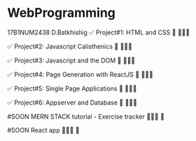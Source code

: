 # WebProgramming
17B1NUM2438 D.Batkhishig
✅ Project#1: HTML and CSS 💯 👨🏻‍💻

✅ Project#2: Javascript Calisthenics 💯 👨🏻‍💻

✅ Project#3: Javascript and the DOM 💯 👨🏻‍💻

✅ Project#4: Page Generation with ReactJS 💯 👨🏻‍💻

✅ Project#5: Single Page Applications 💯 👨🏻‍💻

✅ Project#6: Appserver and Database 💯 👨🏻‍💻

#SOON MERN STACK tutorial - Exercise tracker 👨🏻‍💻 🧠

#SOON React app  👨🏻‍💻 🧠
